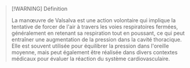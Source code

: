 >[!WARNING] Définition
>
>La manœuvre de Valsalva est une action volontaire qui implique la tentative de forcer de l'air à travers les voies respiratoires fermées, généralement en retenant sa respiration tout en poussant, ce qui peut entraîner une augmentation de la pression dans la cavité thoracique. Elle est souvent utilisée pour équilibrer la pression dans l'oreille moyenne, mais peut également être réalisée dans divers contextes médicaux pour évaluer la réaction du système cardiovasculaire.

